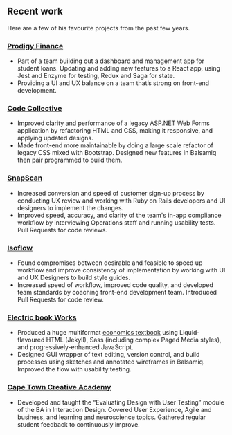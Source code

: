 ## Recent work

Here are a few of his favourite projects from the past few years.

### [Prodigy Finance](https://prodigyfinance.com/)

- Part of a team building out a dashboard and management app for student loans. Updating and adding new features to a React app, using Jest and Enzyme for testing, Redux and Saga for state.
- Providing a UI and UX balance on a team that’s strong on front-end development.

### [Code Collective](https://codecollective.com/)

- Improved clarity and performance of a legacy ASP.NET Web Forms application by refactoring HTML and CSS, making it responsive, and applying updated designs.
- Made front-end more maintainable by doing a large scale refactor of legacy CSS mixed with Bootstrap. Designed new features in Balsamiq then pair programmed to build them.

### [SnapScan](https://www.snapscan.co.za/)

- Increased conversion and speed of customer sign-up process by conducting UX review and working with Ruby on Rails developers and UI designers to implement the changes.
- Improved speed, accuracy, and clarity of the team's in-app compliance workflow by interviewing Operations staff and running usability tests. Pull Requests for code reviews.

### [Isoflow](https://www.isoflow.co.za/)

- Found compromises between desirable and feasible to speed up workflow and improve consistency of implementation by working with UI and UX Designers to build style guides.
- Increased speed of workflow, improved code quality, and developed team standards by coaching front-end development team. Introduced Pull Requests for code review.

### [Electric book Works](https://electricbookworks.com/)

- Produced a huge multiformat [economics textbook](https://core-econ.org/the-economy/) using Liquid-flavoured HTML (Jekyll), Sass (including complex Paged Media styles), and progressively-enhanced JavaScript.
- Designed GUI wrapper of text editing, version control, and build processes using sketches and annotated wireframes in Balsamiq. Improved the flow with usability testing.

### [Cape Town Creative Academy](http://ctca.co.za/)

- Developed and taught the “Evaluating Design with User Testing” module of the BA in Interaction Design. Covered User Experience, Agile and business, and learning and neuroscience topics. Gathered regular student feedback to continuously improve.
